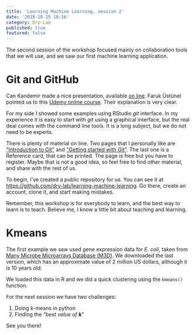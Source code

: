 ```yaml
---
title: 'Learning Machine Learning, session 2'
date: '2018-10-15 10:16'
category: Dry-Lab
published: true
featured: false
---
```


The second session of the workshop focused mainly on collaboration tools that we will use, and we saw our first machine learning application.

# Git and GitHub

Can Kandemir made a nice presentation, available [on line](https://docs.google.com/presentation/d/1QMP_5i9T_ntjLcMhm9o3rF26IBKvdpPKe-EVKcLE6lY/edit?usp=sharing). Faruk Üstünel pointed us to this [Udemy online course](https://www.udemy.com/git-started-with-github/learn/v4/content). Their explanation is very clear.

For my side I showed some examples using RStudio *git* interface. In my experience it is easy to start with *git* using a graphical interface, but the real deal comes with the command line tools. It is a long subject, but we do not need to be experts. 

There is plenty of material on line. Two pages that I personally like are ["Introduction to Git"](https://dzone.com/articles/intro-git) and ["Getting started with Git"](https://dzone.com/refcardz/getting-started-git?chapter=1). The last one is a Reference card, that can be printed. The page is free but you have to register. Maybe that is not a good idea, so feel free to find other material, and share with the rest of us.

To begin, I've created a public repository for us. You can see it at <https://github.com/dry-lab/learning-machine-learning>. Go there, create an account, clone it, and start making mistakes.

Remember, this workshop is for everybody to learn, and the best way to learn is to teach. Believe me, I know a little bit about teaching and learning.

# Kmeans
The first example we saw used gene expression data for *E. coli*, taken from [Many Microbe Microarrays Database (M3D)](http://m3d.mssm.edu/norm/). We downloaded the last version, which has an approximate value of 2 million US dollars, although it is 10 years old.

We loaded this data in R and we did a quick clustering using the `kmeans()` function.

For the next session we have two challenges:

1. Doing k-means in python
2. Finding the _"best value of **k**"_

See you there!

